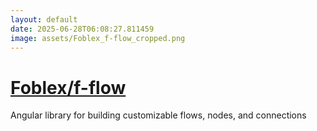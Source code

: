 ```yaml
---
layout: default
date: 2025-06-28T06:08:27.811459
image: assets/Foblex_f-flow_cropped.png
---
```


# [Foblex/f-flow](https://github.com/Foblex/f-flow)

Angular library for building customizable flows, nodes, and connections
